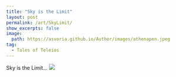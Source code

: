 ```yaml
---
title: "Sky is the Limit"
layout: post
permalink: /art/SkyLimit/
show_excerpts: false
image:
  path: https://asvoria.github.io/Author/images/athenapen.jpeg
tag:
  - Tales of Teleios
---
```

Sky is the Limit...
![](https://asvoria.github.io/Author/images/athenapen.jpeg)